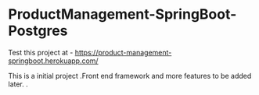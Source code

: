 # ProductManagement-SpringBoot-Postgres

Test this project at - https://product-management-springboot.herokuapp.com/

This is a initial project .Front end framework and more features to be added later.
.
